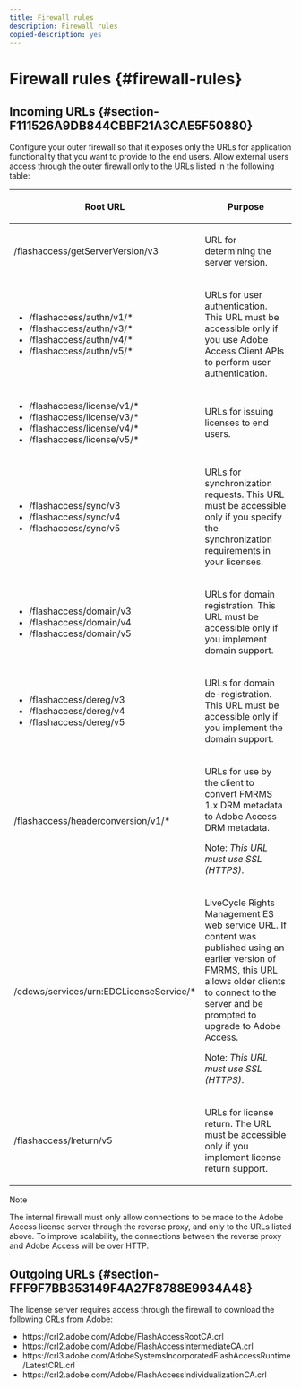 ```yaml
---
title: Firewall rules
description: Firewall rules
copied-description: yes
---
```


# Firewall rules {#firewall-rules}

## Incoming URLs {#section-F111526A9DB844CBBF21A3CAE5F50880}

Configure your outer firewall so that it exposes only the URLs for application functionality that you want to provide to the end users. Allow external users access through the outer firewall only to the URLs listed in the following table: 

<table frame="all" colsep="1" rowsep="1" class="+ topic/table adobe-d/table " id="table-bqs-whz-n4"> 
 <thead class="- topic/thead "> 
  <tr rowsep="1" class="- topic/row "> 
   <th colname="1" class="- topic/entry entry"> <p class="- topic/p ">Root URL </p> </th> 
   <th colname="2" class="- topic/entry entry"> <p class="- topic/p ">Purpose </p> </th> 
  </tr> 
 </thead>
 <tbody class="- topic/tbody "> 
  <tr rowsep="1" class="- topic/row "> 
   <td colname="1" class="- topic/entry "><span class="filepath"> /flashaccess/getServerVersion/v3</span> </td> 
   <td colname="2" class="- topic/entry "> <p class="- topic/p ">URL for determining the server version. </p> </td> 
  </tr> 
  <tr rowsep="1" class="- topic/row "> 
   <td colname="1" class="- topic/entry "> 
    <ul id="ul-xr4-hdn-44"> 
     <li id="li-05925A4DE4114F7786FF93A66AB8A117"><span class="filepath"> /flashaccess/authn/v1/*</span> </li> 
     <li id="li-E76E9BA0160F4E7F9EBB64428C2D9F31"><span class="filepath"> /flashaccess/authn/v3/*</span> </li> 
     <li id="li-ED3C15EB4D194FFE99954BDB7D5C1E41"><span class="filepath"> /flashaccess/authn/v4/*</span> </li> 
     <li id="li-4DD6CBBE939F4E6EABA474E3DCCBD893"><span class="filepath"> /flashaccess/authn/v5/*</span> </li> 
    </ul> </td> 
   <td colname="2" class="- topic/entry "> <p class="- topic/p ">URLs for user authentication. This URL must be accessible only if you use Adobe Access Client APIs to perform user authentication. </p> </td> 
  </tr> 
  <tr rowsep="1" class="- topic/row "> 
   <td colname="1" class="- topic/entry "> 
    <ul id="ul-yxs-rdn-44"> 
     <li id="li-49B9987ED6E14FADA66727448F923F84"><span class="filepath"> /flashaccess/license/v1/*</span> </li> 
     <li id="li-BF4A415E573C4C728E24D548F53D923C"><span class="filepath"> /flashaccess/license/v3/*</span> </li> 
     <li id="li-E6C551DDA030429B9D0073D2685B778A"><span class="filepath"> /flashaccess/license/v4/*</span> </li> 
     <li id="li-57811F4CD7304DBDAFADD65244AED0D9"><span class="filepath"> /flashaccess/license/v5/*</span> </li> 
    </ul> </td> 
   <td colname="2" class="- topic/entry "> <p class="- topic/p ">URLs for issuing licenses to end users. </p> </td> 
  </tr> 
  <tr rowsep="1" class="- topic/row "> 
   <td colname="1" class="- topic/entry "> 
    <ul id="ul-ibl-5dn-44"> 
     <li id="li-189BE370CD5044F988A42335C3BFE420"><span class="filepath"> /flashaccess/sync/v3</span> </li> 
     <li id="li-B333B85FFE8A46DD884595B0A620B4EE"><span class="filepath"> /flashaccess/sync/v4</span> </li> 
     <li id="li-E4771D3C5AA5454CA1EDCFAA3E027CC1"><span class="filepath"> /flashaccess/sync/v5</span> </li> 
    </ul> </td> 
   <td colname="2" class="- topic/entry "> <p class="- topic/p ">URLs for synchronization requests. This URL must be accessible only if you specify the synchronization requirements in your licenses. </p> </td> 
  </tr> 
  <tr rowsep="1" class="- topic/row "> 
   <td colname="1" class="- topic/entry "> 
    <ul id="ul-plq-ydn-44"> 
     <li id="li-81C96F93BA904C8C95B907F1A77E6494"><span class="filepath"> /flashaccess/domain/v3</span> </li> 
     <li id="li-40F0952F09674CA3B9AAFB5A62F9D02E"><span class="filepath"> /flashaccess/domain/v4</span> </li> 
     <li id="li-3ADE44B959B548F8A31A6FF08537AF46"><span class="filepath"> /flashaccess/domain/v5</span> </li> 
    </ul> </td> 
   <td colname="2" class="- topic/entry "> <p class="- topic/p ">URLs for domain registration. This URL must be accessible only if you implement domain support. </p> </td> 
  </tr> 
  <tr rowsep="1" class="- topic/row "> 
   <td colname="1" class="- topic/entry "> 
    <ul id="ul-btm-c2n-44"> 
     <li id="li-3535EDF7C644406FAC471D4234C4AF98"><span class="filepath"> /flashaccess/dereg/v3</span> </li> 
     <li id="li-AB33657BC7E140E695767710DF7AEC72"><span class="filepath"> /flashaccess/dereg/v4</span> </li> 
     <li id="li-D15B32BCD4674269A3A2644DD5204707"><span class="filepath"> /flashaccess/dereg/v5</span> </li> 
    </ul> </td> 
   <td colname="2" class="- topic/entry "> <p class="- topic/p ">URLs for domain de-registration. This URL must be accessible only if you implement the domain support. </p> </td> 
  </tr> 
  <tr rowsep="1" class="- topic/row "> 
   <td colname="1" class="- topic/entry "><span class="filepath"> /flashaccess/headerconversion/v1/*</span> </td> 
   <td colname="2" class="- topic/entry "> <p class="- topic/p ">URLs for use by the client to convert FMRMS 1.x DRM metadata to Adobe Access DRM metadata. </p> <p class="- topic/p ">Note: <i class="+ topic/ph hi-d/i ">This URL must use SSL (HTTPS)</i>. </p> </td> 
  </tr> 
  <tr rowsep="0" class="- topic/row "> 
   <td colname="1" class="- topic/entry "><span class="filepath"> /edcws/services/urn:EDCLicenseService/*</span> </td> 
   <td colname="2" class="- topic/entry "> <p class="- topic/p ">LiveCycle Rights Management ES web service URL. If content was published using an earlier version of FMRMS, this URL allows older clients to connect to the server and be prompted to upgrade to Adobe Access. </p> <p class="- topic/p ">Note: <i class="+ topic/ph hi-d/i ">This URL must use SSL (HTTPS)</i>. </p> </td> 
  </tr> 
  <tr> 
   <td colname="1" class="- topic/entry "><span class="filepath"> /flashaccess/lreturn/v5</span> </td> 
   <td colname="2" class="- topic/entry "> <p>URLs for license return. The URL must be accessible only if you implement license return support. </p> </td> 
  </tr> 
 </tbody> 
</table>

>[!NOTE]
>
>The internal firewall must only allow connections to be made to the Adobe Access license server through the reverse proxy, and only to the URLs listed above. To improve scalability, the connections between the reverse proxy and Adobe Access will be over HTTP.

## Outgoing URLs {#section-FFF9F7BB353149F4A27F8788E9934A48}

The license server requires access through the firewall to download the following CRLs from Adobe:

* h<span></span>ttps://crl2.adobe.com/Adobe/FlashAccessRootCA.crl
* ht<span></span>tps://crl2.adobe.com/Adobe/FlashAccessIntermediateCA.crl
* ht<span></span>tps://crl3.adobe.com/AdobeSystemsIncorporatedFlashAccessRuntime/LatestCRL.crl
* ht<span></span>tps://crl2.adobe.com/Adobe/FlashAccessIndividualizationCA.crl